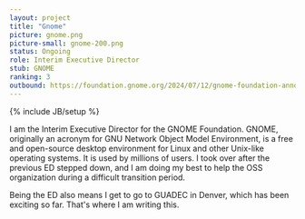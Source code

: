 ```yaml
---
layout: project
title: "Gnome"
picture: gnome.png
picture-small: gnome-200.png
status: Ongoing
role: Interim Executive Director
stub: GNOME
ranking: 3
outbound: https://foundation.gnome.org/2024/07/12/gnome-foundation-announces-transition-of-executive-director/
---
```

{% include JB/setup %}

I am the Interim Executive Director for the GNOME Foundation. GNOME, originally an acronym for GNU Network Object Model Environment, is a free and open-source desktop environment for Linux and other Unix-like operating systems. It is used by millions of users. I took over after the previous ED stepped down, and I am doing my best to help the OSS organization during a difficult transition period.

Being the ED also means I get to go to GUADEC in Denver, which has been exciting so far. That's where I am writing this.